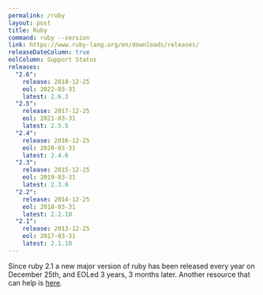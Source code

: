 ```yaml
---
permalink: /ruby
layout: post
title: Ruby
command: ruby --version
link: https://www.ruby-lang.org/en/downloads/releases/
releaseDateColumn: true
eolColumn: Support Status
releases:
  "2.6":
    release: 2018-12-25
    eol: 2022-03-31
    latest: 2.6.3
  "2.5":
    release: 2017-12-25
    eol: 2021-03-31
    latest: 2.5.5
  "2.4":
    release: 2016-12-25
    eol: 2020-03-31
    latest: 2.4.6
  "2.3":
    release: 2015-12-25
    eol: 2019-03-31
    latest: 2.3.8
  "2.2":
    release: 2014-12-25
    eol: 2018-03-31
    latest: 2.2.10
  "2.1":
    release: 2013-12-25
    eol: 2017-03-31
    latest: 2.1.10
---
```


Since ruby 2.1 a new major version of ruby has been released every year on December 25th, and EOLed 3 years, 3 months later. Another resource that can help is [here](https://endoflife.software/programming-languages/server-side-scripting/ruby).
